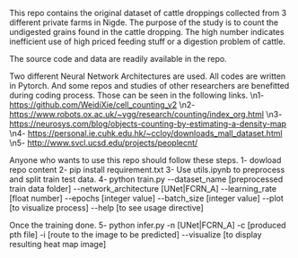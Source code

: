 This repo contains the original dataset of cattle droppings collected from 3 different private farms in Nigde. The purpose of the study is to count the undigested grains found in the cattle dropping. The high number indicates inefficient use of high priced feeding stuff or a digestion problem of cattle. 

The source code and data are readily available in the repo. 

Two different Neural Network Architectures are used. All codes are written in Pytorch. And some repos and studies of other researchers are benefitted during coding process. Those can be seen in the following links.
\n1- https://github.com/WeidiXie/cell_counting_v2
\n2- https://www.robots.ox.ac.uk/~vgg/research/counting/index_org.html
\n3- https://neurosys.com/blog/objects-counting-by-estimating-a-density-map
\n4- https://personal.ie.cuhk.edu.hk/~ccloy/downloads_mall_dataset.html
\n5- http://www.svcl.ucsd.edu/projects/peoplecnt/

Anyone who wants to use this repo should follow these steps. 
1- dowload repo content
2- pip install requirement.txt
3- Use utils.ipynb to preprocess and split train test data.
4- python  train.py --dataset_name [preprocessed train data folder]  --network_architecture [UNet|FCRN_A] --learning_rate [float number] --epochs [integer value]  --batch_size [integer value]  --plot [to visualize process]   --help [to see usage directive]

Once the training done.
5- python infer.py -n [UNet|FCRN_A] -c [produced pth file] -i [route to the image to be predicted] --visualize  [to display resulting heat map image]
